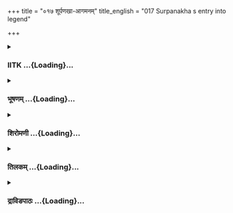 +++
title = "०१७ शूर्पणखा-आगमनम्"
title_english = "017 Surpanakha s entry into legend"

+++
<div caption="श्रीराम-हरिसीताराममूर्ति-घनपाठिभ्यां वचनम्" class="audioEmbed" src="https://archive.org/download/Ramayana-recitation-Sriram-harisItArAmamUrti-Ghanapaati-v2/Kanda_3/Kanda_3_ARK-017-Shoorpanakha_Aagamanam.mp3"></div>

<div class="js_include collapsed" newlevelforh1="3" title="IITK" unfilled url="/purANam/rAmAyaNam/audIchya-pAThaH/iitk/3_araNyakANDam/03-raxo-hatyA/017_shUrpaNakhA-Agamanam.md">
<details><summary><h3>IITK ...{Loading}...</h3></summary>

Surpanakha meets Rama --reveals her identity -- expresses her desire to
be his wife



#### श्लोकः
##### मूलम्
कृताभिषेको रामस्तु सीता सौमित्रिरेव च।  
तस्माद्गोदावरीतीरात्ततो जग्मुस्वमाश्रमम्॥3.17.1॥

##### शब्दार्थः
कृताभिषेकः bath over, रामस्तु Rama too, सीता Sita, सौमित्रिरेव च and also Lakshmana, ततः then, तस्मात् therefrom, गोदावरीतीरात् from the bank of Godavari, स्वम् their, आश्रमम् hermitage, जग्मुः went.

##### आङ्ग्लानुवादः
Ablution over, Rama, accompanied by Sita and Lakshmana, went back from the bank of the river Godabari to their hermitage.



#### श्लोकः
##### मूलम्
आश्रमं तमुपागम्य राघवस्सह लक्ष्मणः।  
कृत्वा पौर्वाह्णिकं कर्म पर्णशालामुपागमत्॥3.17.2॥

##### शब्दार्थः
सहलक्ष्मणः accompanied by Lakshmana, राघवः Rama, तम् that, आश्रमम् hermitage, उपागम्य on reaching, पौर्वाह्णिकम् rituals to be performed in the forenoon, कर्म rituals, कृत्वा after doing, पर्णशालाम् cottage thatched with leaves, उपागमत् went in.

##### आङ्ग्लानुवादः
On reaching the hermitage, Rama and Lakshmana performed the forenoon rituals and entered the leafthatched cottage.



#### श्लोकः
##### मूलम्
उवास सुखितस्तत्र पूज्यमानो महर्षिभिः।  
लक्ष्मणेन सह भ्रात्रा चकार विविधाः कथाः॥3.17.3॥

##### शब्दार्थः
महर्षिभिः by ascetics, पूज्यमानः worshipped by, तत्र there, सुखितः peacefully, उवास stayed, भ्रात्रा brother, लक्ष्मणेन सह with Lakshmana, विविधाः diverse, कथाः talks, चकार making.

##### आङ्ग्लानुवादः
Honoured by the ascetics , Rama  stayed there peacefully with brother Lakshmana,  
discussing diverse matters (from time to time).



#### श्लोकः
##### मूलम्
स रामः पर्णशालायामासीनस्सह सीतया।  
विरराज महाबाहुश्चित्रया चन्द्रमाः इव॥3.17.4॥

##### शब्दार्थः
सीतया सह along with Sita, पर्णशालायाम् in the cottage, आसीनः seated, महाबाहुः longarmed, सः रामः that Rama, चित्रया with the constellation Chitra, चन्द्रमाः इव like the Moon, विरराज appeared.

##### आङ्ग्लानुवादः
Longarmed Rama seated with Sita in the cottage, appeared like the Moon in conjunction with constellation Chitra.



#### श्लोकः
##### मूलम्
तदाऽऽसीनस्य रामस्य कथासंसक्तचेतसः।  
तं देशं राक्षसी काचिदाजगाम यदृच्छया॥3.17.5॥

##### शब्दार्थः
रामस्य Rama's, कथासंसक्तचेतसः  engrossed in conversation, तथा like that, आसीनस्य while he was sitting, काचित् one, राक्षसी demoness, यदृच्छया by chance, तं देशम् to that place, आजगाम came.

##### आङ्ग्लानुवादः
While Rama was thus seated, engrossed in conversation, there incidentally appeared a demoness.



#### श्लोकः
##### मूलम्
सा तु शूर्पणखा नाम दशग्रीवस्य राक्षसः।  
भगिनी राममासाद्य ददर्श त्रिदशोपमम्॥3.17.6॥

##### शब्दार्थः
राक्षसः demon, दशग्रीवस्य of the tenheaded (Ravana), भगिनी sister, शूर्पणखा नाम by name Surpanakha, सा तु she, त्रिदशोपमम्  resembling god, रामम् Rama, आसाद्य near, ददर्श saw.

##### आङ्ग्लानुवादः
Surpanakha, sister of the tenheaded demon (Ravana) approached Rama shining like a god.



#### श्लोकः
##### मूलम्
सिंहोरस्कं महाबाहुं पद्मपत्रनिभेक्षणम्।  
आजानुबाहुं दीप्तास्यमतीव प्रियदर्शनम्॥3.17.7॥  
गजविक्रान्तगमनं जटामण्डलधारिणम्।  
सुकुमारं महासत्त्वं पार्थिवव्यञ्जनान्वितम्॥3.17.8॥  
राममिन्दीवरश्यामं कन्दर्पसदृशप्रभम्।  
बभूवेन्द्रोपमं दृष्ट्वा राक्षसी काममोहिता॥3.17.9॥

##### शब्दार्थः
सिंहोरस्कम् whose chest was like that of a lion, महाबाहुम् longarmed, पद्मपत्रनिभेक्षणम् whose eyes resembled lotus petals, आजानुबाहुम् kneelong arms, दीप्तास्यम् with a glowing face, अतीव vey much, प्रियदर्शनम् pleasing to look at, गजविक्रान्तगमनम्  who walked with the gait of an elephant, जटामण्डलधारिणम् having matted hair, सुकुमारम् delicate,  महासत्वम् very strong , पार्थिवव्यञ्जनान्वितम्  endowed with royal traits, इन्दीवरश्यामम् bluelotuslike complexion, कन्दर्पसदृशप्रभम् glowing like the god of love, इन्द्रोपमम्  as Indra, रामम् Rama, दृष्ट्वा after seeing, राक्षसी demoness, काममोहिता infatuated, बभूव became.

##### आङ्ग्लानुवादः
The demoness was infatuated with Rama,  whose chest was like that of a lion, who was strongarmed, who had a glowing face, pleasing to the eyes, who walked with the gait of an elephant, whose hair was matted,  who was gentle and strong who was, endowed with royal traits, who had a blue lotuslike complexion, who was handsome as the god of love, and who resembled Indra.



#### श्लोकः
##### मूलम्
सुमुखं दुर्मुखी रामं वृत्तमध्यं महोदरी।  
विशालाक्षं विरूपाक्षी सुकेशं ताम्रमूर्धजा॥3.17.10॥  
प्रीतिरूपं विरूपा सा सुस्वरं भैरवस्वरा।  
तरुणं दारुणा वृद्धा दक्षिणं वामभाषिणी॥3.17.11॥  
न्यायवृत्तं सुदुर्वृत्ता प्रियमप्रियदर्शना।  
शरीरजसमाविष्टा राक्षसी वाक्यमब्रवीत्॥3.17.12॥

##### शब्दार्थः
दुर्मुखी looking, महोदरी hugebellied, विरूपाक्षी woman with deformed eyes, ताम्रमूर्धजा copperred hair, विरूपा  ugly, भैरवस्वरा of shrill voice, दारुणा वृद्धा dreadfully old, वामभाषिणी with a perverted tongue, सुदुर्वृता very wicked, अप्रियदर्शना ugly to look at, राक्षसी the demoness, सुमुखम् of beautiful face, वृत्तमध्यम् slender waist, विशालाक्षम् largeeyed, सुकेशम् with beautiful hair, प्रीतिरूपम्  with lovely appearance, सुस्वरम् sweet voice, तरुणम्  young , दक्षिणम् favourable, न्यायवृत्तम् who was just, प्रियम् lovely, रामम् to Rama, शरीरजसमाविष्टा overcome by lust, वाक्यम् these words, अब्रवीत् said.

##### आङ्ग्लानुवादः
Rama's face was lovely, Surpanakha's was hideous. Rama had a slender waist, she had a huge belly. His eyes were large,  hers were deformed. His hair was black and beautiful, hers was coppercoloured. He was lovely in appearance, she was ugly. His voice was sweet, hers was shrill. He was young, she was dreadfully old. He was positive, she was perverted. Rama was wellbehaved, she was wicked. Rama was just and loving while she was overcome by lust.  (This) demoness said to Rama ः



#### श्लोकः
##### मूलम्
जटी तापसरूपेण सभार्यश्शरचापधृत्।  
आगतस्त्वमिमं देशं कथं राक्षससेवितम्॥3.17.13॥  
किमागमनकृत्यं ते तत्त्वमाख्यातुमर्हसि।

##### शब्दार्थः
त्वम् you, जटी  having matted hair, सभार्यः  with your wife, शरचापधृत्  holding bow and arrows, तापसरूपेण in the form of an ascetic, राक्षससेवितम् haunted by demons, इमं this, देशम् place, कथम् how, आगतः have you come, ते your, आगमनकृत्यम् reason for coming, किम् what, तत्वम् truth, अख्यातुम् to tell, अर्हसि  should.

##### आङ्ग्लानुवादः
O Rama you are wearing matted hair like an ascetic, but living with your wife and holding bow and arrows. What brings you to this place haunted by demons ? You should tell me the truth ?



#### श्लोकः
##### मूलम्
एवमुक्तस्तु राक्षस्या शूर्पणख्या परन्तपः॥3.17.14॥  
ऋजुबुद्धितया सर्वमाख्यातुमुपचक्रमे।

##### शब्दार्थः
राक्षस्या by the demoness, शूर्पणख्या by Surpanakha, एवम् in that way, उक्तः  asked, परन्तपः a scorcher of foes, ऋजुबुद्धितया  due to simplemindedness, सर्वम् everything, आख्यातुम् to tell, उपचक्रमे started.

##### आङ्ग्लानुवादः
Thus asked by the demoness Surpanakha,  Rama, scorcher of foes began telling her everything due to his simplemindedness.



#### श्लोकः
##### मूलम्
अनृतं न हि रामस्य कदाचिदपि सम्मतम्॥3.17.15॥  
विशेषेणाऽश्रमस्थस्य समीपे स्त्रीजनस्य च।

##### शब्दार्थः
रामस्य to Rama, अनृतम् untruth, कदाचिदपि ever, न सम्मतं हि not acceptable, आश्रमस्थस्य while at the hermitage, स्त्रीजनस्य of women, समीपे च in the presence of, विशेषेण especially.

##### आङ्ग्लानुवादः
To Rama untruth is never acceptable at the hermitage and especially in the presence of a woman.



#### श्लोकः
##### मूलम्
आसीद्धशरथो नाम राजा त्रिदशविक्रमः॥3.17.16॥  
तस्याहमग्रजः पुत्रो रामो नाम जनैश्श्रुतः।

##### शब्दार्थः
त्रिदशविक्रमः  mighty like the gods, दशरथो नाम Dasaratha by name, राजा king, आसीत् was, अहम् I am, तस्य his, अग्रजः eldest, पुत्रः son, रामो Rama, नाम by name, जनैः by people, श्रुतः heard.

##### आङ्ग्लानुवादः
(Rama replied) There was a king named Dasaratha who was mighty like the gods. I am his eldest son known among the people as Rama.



#### श्लोकः
##### मूलम्
भ्राताऽयं लक्ष्मणो नाम यवीयान्मामनुव्रतः॥3.17.17॥  
इयं भार्या च वैदेही मम सीतेति विश्रुता।

##### शब्दार्थः
अयम् he is, लक्ष्मणो नाम Lakshmana by name, यवीयान् younger one, भ्राता brother, माम् to  
me, अनुव्रतः always following me, वैदेही  daughter of king of Videha, इयम् this, मम my, भार्या wife, सीतेति as Sita, विश्रुता wellknown.

##### आङ्ग्लानुवादः
Here is Lakshmana , my younger brother, who always follows me . And this  is the daughter of the king of Videha and my wife, wellknown as Sita.



#### श्लोकः
##### मूलम्
नियोगात् तु नरेन्द्रस्य पितुर्मातुश्च यन्त्रितः॥3.17.18॥  
धर्मार्थं धर्मकाङ्क्षी च वनं वस्तुमिहागतः।

##### शब्दार्थः
नरेन्द्रस्य king's, पितुः father's, मातुश्च and mother's, नियोगात् by the order, यन्त्रितः impelled, धर्मकाङ्क्षी च one desirous of establishing righteousness, धर्मार्थम् for the sake of duty, इह here, वस्तुम् to reside, वनम् to the forest, आगतः I have come.

##### आङ्ग्लानुवादः
I have come here, commanded by the king, my father and mother.Intending to obey the orders of my father, and impelled by duty to  establish righteousness I have come  to reside here.



#### श्लोकः
##### मूलम्
त्वां तु वेदितुमिच्छामि कस्य त्वं कासि कस्य वा॥3.17.19॥  
त्वं हि तावन्मनोज्ञाङ्गी राक्षसी प्रतिभासि मे।

##### शब्दार्थः
त्वाम् you, वेदितुम् to know, इच्छामि I wish, कथ्यताम् you may speak, क्व who, असि you are, कस्य वा whose, मनोज्ञाङ्गी a woman of beautiful limbs, राक्षसी demoness, मे to me, न प्रतिभासि seem not.

##### आङ्ग्लानुवादः
I wish to know who you are. Tell me who your kins are. With lovely limbs you do not appear to be a demoness.



#### श्लोकः
##### मूलम्
इह वा किंनिमित्तं त्वमागता ब्रूहि तत्त्वतः॥3.17.20॥  
साब्रवीद् वचनं श्रुत्वा राक्षसी मदनार्दिता।

##### शब्दार्थः
इह here, किंनिमित्तम् for what purpose, त्वम् you, आगता वा you have come, तत्त्वतः truly, ब्रूहि  tell, वचनम् these words, श्रुत्वा hearing, मदनार्दिता overtaken by passion, सा राक्षसी that  
demoness, अब्रवीत् said,

##### आङ्ग्लानुवादः
Tell me truly what you have come here for. Having heard the words of Rama and overtaken by passion, the demoness saidः



#### श्लोकः
##### मूलम्
श्रूयतां राम वक्ष्यामि तत्त्वार्थं वचनं मम। 3.17.21॥  
अहं शूर्पणखा नाम राक्षसी कामरूपिणी।  
अरण्यं विचरामीदमेका सर्वभयङ्करा॥3.17.22॥

##### शब्दार्थः
अहम् myself, शूर्पणखा नाम is Surpanakha by name, कामरूपिणी assume the form I desire, राक्षसी a demoness, एका alone, सर्वभयङ्करा can terrorise all creatures, इदम् this, अरण्यम् forest, विचरामि I move about.

##### आङ्ग्लानुवादः
My name is Surpanakha. I am a demoness who can assume any form at will, I move in this forest alone, unleashing a reign of terror.



#### श्लोकः
##### मूलम्
रावणो नाम मे भ्राता बलीयान्राक्षसेश्वरः।  
वीरो विश्रवसः पुत्रो यदि ते श्रोत्रमागतः॥3.17.23॥

##### शब्दार्थः
बलीयान् strongman, वीरः a hero, विश्रवसः Visrava's, पुत्रः son, रावणो नाम by name Ravana, राक्षसेश्वरः lord for all demons, मे my, भ्राता brother, ते to you, श्रोत्रम् is heard,यदि I suppose.

##### आङ्ग्लानुवादः
My brother is Ravana, son of Visrava, and lord of all demons. You have heard his name I suppose.



#### श्लोकः
##### मूलम्
प्रवृद्धनिद्रश्च सदा कुम्भकर्णो महाबलः।  
विभीषणस्तु धर्मात्मा न तु राक्षसचेष्टितः॥3.17.24॥  
प्रख्यातवीर्यौ च रणे भ्रातरौ खरदूषणौ।

##### शब्दार्थः
सदा always, प्रवृद्धनिद्रः in deep sleep, महाबलः very strong, कुम्भकर्णः च Kumbhakarna, धर्मात्मा  
a righteous one, विभीषणस्तु Vibhisana also, तु but, राक्षसचेष्टितः nature of the demon, न not, रणे in war, प्रख्यातवीर्यौ both very wellknown heroes, खरदूषणौ च Khara and Dusana, भ्रातरौ two  brothers.

##### आङ्ग्लानुवादः
Kumbhakarna is another brother of mine. He is very strong. He is always in deep sleep. Vibhisna another brother. He is righteous free from  any demoniac trait. My other two brothers are Khara and Dusana who are wellknown heroes of war.



#### श्लोकः
##### मूलम्
तानहं समतिक्रान्ता राम त्वा पूर्वदर्शनात्॥3.17.25॥  
समुपेतास्मि भावेन भर्तारं पुरुषोत्तमम्।

##### शब्दार्थः
राम O Rama, अहम् I, तान् them, समतिक्रान्ता transgressing all of them, पूर्वदर्शनात् as soon as I saw, पुरुषोत्तमम् finest of men, त्वा you, भर्तारम् as husband, भावेन with that feeling, समुपेता  approached, अस्मि I am.

##### आङ्ग्लानुवादः
Setting them aside, I came here, as soon as I saw you. You are the finest among men and I am here wishing you to be my husband.



#### श्लोकः
##### मूलम्
अहं प्रभावसम्पन्ना स्वच्छन्दबलगामिनी॥3.17.26॥  
चिराय भव मे भर्ता सीतया किं करिष्यसि।

##### शब्दार्थः
अहम् I, प्रभावसम्पन्ना influential, स्वच्छन्दबलगामिनी I have the capacity for moving wherever I want चिराय for long, मे my, भर्ता husband, भव you, सीतया with Sita, किंन्करिष्यसि what will you do?

##### आङ्ग्लानुवादः
I have influence over others, I have capacity to move wherever I want. Be my husband forever. What will you do with Sita?



#### श्लोकः
##### मूलम्
विकृता च विरूपा च न चेयं सदृशी तव॥3.17.27॥  
अहमेवानुरूपा ते भार्या रूपेण पश्य माम्।

##### शब्दार्थः
विकृता च an ugly form, विरूपा च deformed too, इयम् this woman, तव your, न सदृशी is not  
suitable to you, ते you, अहमेव I alone, अनुरूपा suitable, माम् me, भार्यारूपेण as wife, पश्य look upon.

##### आङ्ग्लानुवादः
She is ugly, deformed, unsuitable for you. I  am alone  fit for you. Look upon me as your wife.



#### श्लोकः
##### मूलम्
इमां विरूपामसतीं करालां निर्णतोदरीम्॥3.17.28॥  
अनेन ते सह भ्रात्रा भक्षयिष्यामि मानुषीम्।

##### शब्दार्थः
विरूपाम् deformed, असतीम् unchaste, करालाम् frightful, निर्णतोदरीम् flat bellied woman, इमां मानुषीम् to this lady, ते भ्रात्रासह along with your brother, भक्षयिष्यामि I will eat up.

##### आङ्ग्लानुवादः
I will devour your brother along with this disfigured, unchaste and fearful lady with a flat belly.



#### श्लोकः
##### मूलम्
ततः पर्वतशृङ्गाणि वनानि विविधानि च॥3.17.29॥  
पश्यन्सह मया कान्त दण्डकान्विचरिष्यसि।

##### शब्दार्थः
कान्त O darling, ततः thereafter, पर्वतशृङ्गाणि tops of mountains, विविधानि many kinds, वनानि च forests also, पश्यन् while seeing, मया सह with me, दण्डकान् Dandaka forest, विचरिष्यसि will wander.

##### आङ्ग्लानुवादः
O darling, thereafter you can keep wandering with me in this Dandaka forest, enjoying the beauty of the mountain tops and forests.



#### श्लोकः
##### मूलम्
इत्येवमुक्तः काकुत्स्थः प्रहस्य मदिरेक्षणाम्॥3.17.30॥  
इदं वचनमारेभे वक्तुं वाक्यविशारदः।

##### शब्दार्थः
इत्येवम् in this way, उक्तः said, वाक्यविशारदः expert in speech, काकुत्स्थः Rama, प्रहस्य laughing, मदिरेक्षणाम् to her with bewitching eyes, इदं वचनम् these words, वक्तुम् to speak, आरेभे started.

##### आङ्ग्लानुवादः
Thus addressed, Rama, skilled in speech, laughed and started speaking to that woman of bewitching eyes.  

#### समाप्तिः
 श्रीमद्रामायणे वाल्मीकीय आदिकाव्ये अरण्यकाण्डे सप्तदशस्सर्गः॥  
Thus ends the seventeenth sarga of Aranyakanda of the holy Ramayana the first epic composed by sage Valmiki.

</details>
</div>
<div class="js_include collapsed" newlevelforh1="3" title="भूषणम्" unfilled url="/purANam/rAmAyaNam/audIchya-pAThaH/TIkA/bhUShaNa_iitk/3_araNyakANDam/03-raxo-hatyA/017_shUrpaNakhA-Agamanam.md">
<details><summary><h3>भूषणम् ...{Loading}...</h3></summary>



 ॥  अरण्यकाण्डः  ॥  ॥  श्लोकसहितव्याख्यानम्  ॥   

(१७सर्गतः ४८सर्गपर्यन्तम्)  

कृताभिषेको रामस्तु सीता सौमित्रिरेव च । त्ित्र त्त्र त्र  

तस्माद्गोदावरीतीरात्ततो जग्मुः स्वमाश्रमम्  ॥  ३।१७।१  ॥   

एवं रामतपोविशेषद्योतनाय हेमन्तं प्रथमप्रवृत्तमुपवर्ण्य ततस्त्रिषु
संवत्सरेष्वतीतेषु कदाचिच्चैत्रमासे प्रसक्तं भाविसकलराक्षसवधनिदानत्वेन
शूर्पणखावृत्तान्तमुक्षिपति सप्तदशे कृताभिषेक इत्यादि । ततः
अभिषेकानन्तरभाविकृत्यानन्तरम् । आश्रमं तपोवनम् । "तपोवने मठे
ब्रह्मचर्यादावाश्रमो ऽस्त्रियाम्" इति बाणः  ॥  ३।१७।१  ॥   

  

आश्रमं तमुपागम्य राघवः सह लक्ष्मणः ।  

कृत्वा पौर्वह्णिकं कर्म पर्णशालामुपागमत्  ॥  ३।१७।२  ॥   

पूर्वाह्णे भवं पौर्वाह्णिकं ब्रह्मयज्ञादि न त्वग्निकृत्यम्
अनुदितहोमत्वेन तस्य सूर्योपस्थानानन्तरभावित्वाभावात् । पर्णशालामुपागमत्
आश्रमे पर्णशालातो बहिरेव कर्तव्यमनुष्ठाय वासस्थानमगमदित्यर्थः  ॥  ३।१७।२
 ॥   

  

उवास सुखितस्तत्र पूज्यमानो महर्षिभिः ।  

लक्ष्मणेन सह भ्रात्रा चकार विविधाः कथाः  ॥  ३।१७।३  ॥   

कथाः पुराणेतिहासकथाः । चकार उवाचेत्यर्थः । तथा चोक्तं धातुवृत्तौ
"करोतिरभूतप्रादुर्भावे वर्तते अश्मानमितः कुरु पादं जले कुरु यः प्रथमः
शकलः परापतेत् सस्मरुः कार्यः चोरङ्कारमाक्रोशतीत्यादौ
अवस्थापननिर्मलीकरणोपादानोच्चारणादौ प्रयोगात् । चोरङ्कारमित्यत्र
चोरशब्दमुच्चार्येत्यर्थः । नह्यत्र चोरः क्रियते अर्थनिर्देशस्तूपलक्षणम्"
इति  ॥  ३।१७।३  ॥   

  

स रामः पर्णशालायामासीनः सह सीतया ।  

विरराज महाबाहुश्चित्रया चन्द्रमा इव  ॥  ३।१७।४  ॥   

चित्रया चित्रानक्षत्रेण । चित्रापौर्णमास्यामिति भावः  ॥  ३।१७।४  ॥   

  

तथासीनस्य रामस्य कथासंसक्तचेतसः ।  

तं देशं राक्षसी काचिदाजगाम यदृच्छाया  ॥  ३।१७।५  ॥   

रामस्यासीनस्य रामे आसीने  ॥  ३।१७।५  ॥   

  

सा तु शूर्मणखा नाम दशग्रीवस्य रक्षसः ।  

भगिनी राममासाद्य ददर्श त्रिदशोपमम्  ॥  ३।१७।६  ॥   

राक्षसीमृषिर्विशेषयति सेति । राममासाद्य ददर्श रामं दृष्ट्वा
आससादेत्यर्थः । समानकर्तृकत्वमात्रे ल्यप्  ॥  ३।१७।६  ॥   

  

सिंहोरस्कं महाबाहुं पद्मपत्त्रनिभेक्षणम् ।  

आजानुबाहुं दीप्तास्यमतीव प्रियदर्शनम्  ॥  ३।१७।७  ॥   

गजविक्रान्तगमनं जटामण्डलधारिणम् ।  

सुकुमारं महासत्त्वं पार्थिवव्यञ्जनान्वितम्  ॥  ३।१७।८  ॥   

राममिन्दीवरश्यामं कन्दर्पसदृशप्रभम् ।  

बभूवेन्द्रोपमं दृष्टवा राक्षसी काममोहिता  ॥  ३।१७।९  ॥   

सिंहोरस्कं सिंहशब्दः श्रेष्ठवाची, विशालोरस्कमित्यर्थः । महासत्त्वं
महाबलम् । पार्थिवव्यञ्जनानि राजलक्षणानि । कामकृतमोहहेतवो विशेषणानि  ॥ 
३।१७।७९  ॥   

  

सुमुखं दुर्मुखी रामं वृत्तमध्यं महोदरी ।  

विशालाक्षं विरूपाक्षी सुकेशं ताम्रमूर्धजा  ॥  ३।१७।१०  ॥   

तस्यास्तस्मिन् मनःप्रवृत्तिं मुनिः परिहसति सुमुखमित्यादिना । वृत्तमध्यं
तनुमध्यम् । विरूपाक्षी विकटनेत्री । सुकेशं नीलकेशम्  ॥  ३।१७।१०  ॥   

  

प्रीतिरूपं विरूपा सा सुस्वरं भैरवस्वरा ।  

तरुणं दारुणा वृद्धा दक्षिणं वामभाषिणी  ॥  ३।१७।११  ॥   

प्रीतिरूपम् प्रियरूपम् । प्रीयत इति प्रीतिः । विरूपा विकटरूपा । सुस्वरं
स्निग्धगम्भीरस्वरम् । तरुणं युवानं सौम्यं चेत्यर्थः । दारुणोति
प्रतियोगिनिर्देशात् । दक्षिणम् ऋजुभाषिणम् । वामभाषिणी वक्रभाषिणी  ॥ 
३।१७।११  ॥   

  

न्यायवृत्तं सुदुर्वृत्ता प्रियमप्रियदर्शना ।  

शरीरजसमाविष्टा राक्षसी वाक्यमब्रवीत्  ॥  ३।१७।१२  ॥   

न्यायवृत्तम् उचिताचारम् । शरीरजो मन्मथः  ॥  ३।१७।१२  ॥   

  

जटी तापसरूपेण सभार्यः शरचापधृत् ।  

आगतस्त्वमिमं देशं कथं राक्षससेवितम् ।  

किमागमनकृत्यं ते तत्त्वमाख्यातुमर्हसि  ॥  ३।१७।१३  ॥   

जटीति तापसरूपेण जटी । कामुकरूपेण सभार्यः । क्षत्ित्रयरूपेण शरचापधृत् ।
राक्षससेवितम् एतद्रूपासहैः सेवितमित्यर्थः  ॥  ३।१७।१३  ॥   

  

एवमुक्तस्तु राक्षस्या शूर्पनख्या परन्तपः ।  

ऋजुबुद्धितया सर्वमाख्यातुमुपचक्रमे  ॥  ३।१७।१४  ॥   

अनृतं नहि रामस्य कदाचिदपि सम्मतम् ।  

विशेषेणाश्रमस्थस्य समीपे स्त्रीजनस्य च  ॥  ३।१७।१५  ॥   

शूर्पनख्येति छान्दसौ ङीष्णत्वाभावनौ । ऋजुबुद्धितया
कुटिलेष्वप्यकुटिलबुद्धितया । आश्रमस्थस्य तपोवनस्थस्य  ॥  ३।१७।१४,१५  ॥   

  

आसीद्दशरथो नाम राजा त्रिदशविक्रमः ।  

तस्याहमग्रजः पुत्रो रामो नाम जनैःश्रुतः  ॥  ३।१७।१६  ॥   

भ्राता ऽयं लक्ष्मणो नाम यमीयान् मामनुव्रतः  ॥  ३।१७।१७  ॥   

यवीयान् कनिष्ठः । अनुव्रतः अनुसरणं व्रतं यस्य सः  ॥  ३।१७।१६,१७  ॥   

  

इयं भार्या च वैदेही मम सीतेति विश्रुता ।  

नियोगात्तु नरेन्द्रस्य पितुर्मातुश्च यन्त्रितः  ॥  ३।१७।१८  ॥   

वैदिही विदेहराजपुत्री । मातुः कैकेय्याः । यन्त्रितः नियतः चोदित इति
यावत्  ॥  ३।१७।१८  ॥   

  

घर्मार्थं धर्मकाङ्क्षी च वनं वस्तुमिहागतः ।  

त्वां तु वेदितुमिच्छामि कथ्यतां का ऽसि कस्य वा  ॥  ३।१७।१९  ॥   

धर्मकाङ्क्षी पितृवाक्यपालनरूपधर्मकाङ्क्षी । धर्मार्थं
तपोरूपधर्मसिद्ध्यर्थम् । वनं वस्तुं यन्त्रितः सन्निहागत इत्यन्वयः । का
ऽसीति नामजातिप्रश्नः । कस्येति पित्रादिविषयः प्रश्नः  ॥  ३।१७।१९  ॥   

  

नहि तावन्मनोज्ञाङ्गी राक्षसी प्रतिभासि मे ।  

इह वा किन्निमित्तं त्वमागता ब्रूहि तत्त्वतः  ॥  ३।१७।२०  ॥   

नहीति । तावत्कार्त्स्न्येन । मनोज्ञाङ्गी न भवति, मां प्रति राक्षसीति
प्रतिभासि । यद्वा राक्षससेवित इति तद्वचनात् राक्षसीत्वमित्याशङ्य परिहरति
। मनोज्ञाङ्गी त्वं राक्षसीति न प्रतिभासीति रामदर्शनकाले तथारूपं कृतवती
कामरूपत्वात् । दुर्मुखीत्यादिकं वास्तवाभिप्रायेण मुनिनोक्तमिति ज्ञेयम्
 ॥  ३।१७।२०  ॥   

  

सा ऽब्रवीद्वचनं श्रुत्वा राक्षसी मदनार्दिता ।  

श्रूयतां राम वक्ष्यामि तत्त्वार्थं वचनं मम  ॥  ३।१७।२१  ॥   

तत्त्वार्थं परमार्थम्  ॥  ३।१७।२१  ॥   

  

अहं शूर्पणखा नाम राक्षसी कामरूपिणी ।  

अरण्यं विचरामीदमेका सर्वभयङ्करा  ॥  ३।१७।२२  ॥   

कामरूपिणी इतोप्यधिकरूपधारणे समर्था । सर्वभयङ्करेति
वक्ष्यमाणरतिप्रतिबन्धकनिवारणक्षमतोक्ता  ॥  ३।१७।२२  ॥   

  

रावणो नाम मे भ्राता बलीयान् राक्षसेश्वरः ।  

वीरो विश्रवसः पुत्रो यदि ते श्रोत्रमागतः  ॥  ३।१७।२३  ॥   

का ऽसिति प्रश्नस्योत्तरमुक्त्वा कस्येत्यस्य प्रश्नस्योत्तरमाह रावण
इत्यादिना  ॥  ३।१७।२३  ॥   

  

प्रवृद्धनिद्रश्च सदा कुम्भकर्णो महाबलः ।  

विभीषणस्तु धर्मात्मा न तु राक्षसचेष्टितः  ॥  ३।१७।२४  ॥   

कुम्भकर्णश्च मे भ्रातेत्यन्वयः । विभीषणस्तु तस्य विशेषो ऽस्ति सो ऽपि
मे  

भ्रातेत्यर्थः । तं विशेषमाह धर्मात्मेति । धर्मात्मा धर्मस्वभावः
राक्षसचेष्टितो न, जन्मना राक्षसो ऽपि न राक्षसव्यापार इत्यर्थः  ॥  ३।१७।२४
 ॥   

  

प्रख्यातवीर्यौ च रणे भ्रातरौ खरदूषणौ ।  

तानहं समतिक्रान्ता राम त्वापूर्वदर्शनात् ।  

समुपेतास्मि भावेन भर्तारं पुरुषोत्तमम्  ॥  ३।१७।२५  ॥   

एतद्देशागमने निमित्तमाह प्रख्यातेति । खरदूशणौ जनस्थानस्थाविति शेषः । एवं
भ्रातृकथनेन रामस्य स्वपरिग्रहे भीतिर्मा भूदित्यताह तानहमिति ।
अतिक्रान्ता अतिक्रम्य वर्तमाना, स्वच्छन्दचारिणीत्यर्थः । त्वा त्वाम् ।
पूर्वदर्शनात् प्रथमदर्शनमारभ्य । अपूर्वदर्शनादिति वा छेदः ।
देवदानवमर्त्येष्वितः पूर्वमदृष्टत्वद्रूपदर्शनाद्धेतोः । भावेन हृदयेन
रत्याख्यभावेन वा भर्तारं समुपेतास्मि । तत्र हेतुः पुरुषोत्तममिति  ॥ 
३।१७।२५  ॥   

  

अहं प्रभावमम्पन्ना स्वच्छन्दबलगामिनी ।  

चिराय भव मे भर्ता सीतया किं करिष्यसि  ॥  ३।१७।२६  ॥   

सीतायां विद्यमानायां किं त्वयेत्यत्राह अहमिति । स्वच्छन्दबलगामिनी
स्वेच्छानुगुणबलगमना च  ॥  ३।१७।२६  ॥   

  

विकृता च विरूपा च न चेयं सदृशी तव ।  

अहमेवानुरूपा ते भार्यारूपेण पश्य माम्  ॥  ३।१७।२७  ॥   

सीतां निन्दति विकृता चेति । विकृतेति विषमशरीरत्वमुच्यते । करालां
विकृताम् "करालो दन्तुरे तुङ्गे विशाले विकृते ऽपि च" इति वैजयन्ती  ॥ 
३।१७।२७  ॥   

  

इमां विरूपामसतीं करालां निर्णतोदरीम् ।  

अनेन ते सह भ्रात्रा भक्षयिष्यामि मानुषीम्  ॥  ३।१७।२८  ॥   

ततः पर्वतशृङ्गाणि वनानि विविधानि च ।  

पश्यन् सह मया कान्त दण्डकान् विचरिष्यसि  ॥  ३।१७।२९  ॥   

निर्णतं निरतिशयेन नतं निम्नमुदरं यस्याः सा निर्णतोदरी  ॥  ३।१७।२८,२९  ॥   

  

इत्येवमुक्तः काकुत्स्थः प्रहस्य मदिरेक्षणाम् ।  

इदं वचनमारेभे वक्तुं वाक्यविशारदः  ॥  ३।१७।३०  ॥   

  

इत्यार्षे श्रीरामायणे वाल्मीकीये आदिकाव्ये श्रीमदारण्यकाण्डे सप्तदशः
सर्गः  ॥  १७  ॥   

तां मदिरेक्षणां मदयति दर्पयतीति मदिरम् तादृशमीक्षणं यस्यास्ताम् । "मद
दर्पशोभनयोः" इत्यस्माद्धातोः "इषिमदि--" इत्यादिना किरच् प्रत्ययः । अत्र
सार्धत्रिंशच्छ्लोकाः  ॥  ३।१७।३०  ॥   

इति श्रीगोविन्दराजविरचिते श्रीरामायणभूषणे रत्नमेखलाख्याने
आरण्यकाण्डव्याख्याने सप्तदशः सर्गः  ॥  १७  ॥   



</details>
</div>
<div class="js_include collapsed" newlevelforh1="3" title="शिरोमणी" unfilled url="/purANam/rAmAyaNam/audIchya-pAThaH/TIkA/shiromaNI_iitk/3_araNyakANDam/03-raxo-hatyA/017_shUrpaNakhA-Agamanam.md">
<details><summary><h3>शिरोमणी ...{Loading}...</h3></summary>



अभिषेकानन्तरकालिकं रामादिवृत्तान्तमाह-- कृताभिषेक इत्यादिभिः । ततः
स्नानोत्तरकाले गोदावरीतीरात् स्वमाश्रमं रामादयो जग्मुः  ॥  ३।१७।१  ॥   

  

आश्रममिति । राघवः पौर्वाह्णिकं कर्म कृत्वा आश्रमं तमुपागम्य
पर्णशालामुपागमत् प्राविशत्  ॥  ३।१७।२  ॥   

  

उवासेति । लक्ष्मणेन सह सीतया च सह आसीनः महर्षिभिः पूज्यमानः महाबाहुः
सुखितः स रामः तत्र पर्णशालायामुवास चित्रया तदभिधतारया चन्द्रमा इव विरराज
च कथाश्चकार च । श्लोकद्वयं संमिलितान्वयि  ॥  ३।१७।३४  ॥   

  

तदेति । तदा तस्मिन् काले कथासंसक्तचेतसः आसीनस्य रामस्य तं देशं पर्णशालां
काचित् राक्षसी यदृच्छया जगाम  ॥  ३।१७।५  ॥   

  

सेति । शूर्पणखा नाम दशग्रीवस्य रक्षसः सा प्रसिद्धा भगिनी राममासाद्य
ददर्श  ॥  ३।१७।६  ॥   

  

दीप्तास्यमिति । दीप्तं प्रकाशितमास्यं मुखं यस्य गजस्य विक्रान्तं गमनमिव
गमनं यस्य तम्  ॥  ३।१७।७  ॥   

  

महासत्त्वं समातिशयरहितबलविशिष्ठं पार्थिवव्यञ्जनानि महाराजलक्षणानि
तैरन्वितं युक्तमिन्द्र उपमा उपमेयं यस्य तं रामं दृष्ट्वा राक्षसी
शूर्पणखा काममोहिता बभूव । सार्धश्लोकद्वयमेकान्वयि  ॥  ३।१७।८  ॥   

  

सुमुखमिति । सुमुखं शोभनवदनवन्तं वृत्तं सूक्ष्मं मध्यं यस्य तम्  ॥  ३।१७।९
 ॥   

  

प्रियरूपं सर्वप्रीतिविषयीभूतरूपविशिष्टम्  ॥  ३।१७।१०  ॥   

  

दक्षिणं शोभनभाषणकुशलं न्यायं न्याय्यविशिष्टं वृत्तं वर्तनं यस्य तं
प्रियं सर्वप्रीतिविषयीभूतदर्शनवन्तं राममभिरामदातारं रामं दुर्मुखा
दुष्टमुखादिविशिष्टा राक्षसी शूर्पणखा शरीरजसमाविष्टा कामप्रविष्टा सती
अब्रवीत्  ॥  ३।१७।११  ॥   

  

तदाकारमाहजटीत्यादिभिः । तापसवेषेणोपलक्षितः अत एव जटी त्वं
राक्षससेवितमिमं देशं कथं केन हेतुना आगतो ऽसि ते आगमनकृत्यमागमनेन साध्यं
च किमस्ति तत् त्वमाख्यातुमर्हसि । सार्धश्लोक एकान्वयी  ॥  ३।१७।१२१३  ॥   

  

एवमिति । शूर्पणख्या एवमुक्तः परन्तपो रामः ऋजुबुद्धितया
सरलस्वभावेनेत्यर्थः, आख्यातुमुपचक्रमे  ॥  ३।१७।१४  ॥   

  

तदाख्यानमेवाहआसीदित्यादिभिः । त्रिदशेषु देवेषु विक्रमः प्रसिद्धः
पराक्रमो यस्य स दशरथो नाम आसीत् । अग्रजो ज्येष्ठः जनैः श्रुतः प्रख्यातः
रामो नाम तस्य दशरथस्य पुत्रो ऽहमस्मि  ॥  ३।१७।१५  ॥   

  

भ्रातेति । यवीयान् कनिष्ठः लक्ष्मणो नामायं भ्राता मामनुव्रतः मदनुचरणशील
इत्यर्थः । सीतेति नाम्ना विश्रुता ख्याता इयं वैदेही मम भार्या  ॥  ३।१७।१६
 ॥   

  

नियोगादिति । नरेन्द्रस्य पितुर्मातुश्च धर्मार्थं नियोगात् आज्ञातः अत एव
यन्त्रितः एकाग्रचित्तो धर्मकाङ्क्षी अहं वनं वस्तुमिहागतः  ॥  ३।१७।१७  ॥   

  

त्वामिति । त्वं कस्य कन्यासि कासि किंनामासि कस्य भार्यासीति त्वां
वेदितुं ज्ञातुमिच्छामि । ननु त्वमेव स्वबुद्ध्या मां जानीहीत्यत
आह--मनोज्ञाङ्गी राक्षसानां मनोहारिणी राक्षसी त्वं मे प्रतिभासि सामान्यतो
मया ज्ञातमिति सूचितं तेन विशेषं ब्रूहीति ध्वनितम्  ॥  ३।१७।१८  ॥   

  

इहेति । इह मत्समीपे किंनिमित्तं त्वमागता इति तत्त्वतो ब्रूहि वचनमिति
रामवाक्यं श्रुत्वा मदनार्दिता सा राक्षसी अब्रवीत्  ॥  ३।१७।१९  ॥   

  

तद्वचनाकारमाह--श्रूयतामिति । हे राम तत्त्वार्थमहं वक्ष्यामि अतो मम वचनं
श्रूयताम् । तद्वचनाकारमाह--कामरूपिणी ईप्सितरूपधारणसमर्था शूर्पणखा नाम
राक्षसी अहमस्िम  ॥  ३।१७।२०  ॥   

  

अरण्यमिति । एका सहायान्तररहिता सर्वभयङ्करा अहं इदमरण्यं विचरामि यदि
कदाचित् राक्षसकथाप्रसङ्गे ते श्रोत्रं श्रवणपथमागतः रावणो नाम मे भ्राता
 ॥  ३।१७।२१  ॥   

  

धर्मात्मा नित्यं धर्मबुद्धिः अत एव राक्षसचेष्टितः राक्षसाचरणो न विभीषणो
ऽपि मे भ्राता, महाबलः प्रवृद्धनिद्रः नित्यं शयनशीलः कुम्भकर्णो ऽपि मे
भ्राता । श्लोकद्वयमेकान्वयि  ॥  ३।१७।२२  ॥   

  

प्रख्यातेति । रणे प्रख्यातवीर्यो खरदूषणौ च मम भ्रातरौ । अर्धं
पृथक्--तानिति । तान् रावणादीन् समतिक्रान्ता तेभ्यो ऽपि बलवतीत्यर्थः, अहं
अपूर्वदर्शनाद्धेतोः भावेनातिप्रेम्णा पुरुषोत्तमं त्वां त्वां भर्तारं
कर्तुं समुपेतास्मि  ॥  ३।१७।२३  ॥   

  

अहमिति । प्रभावेण अतितेजसा संपन्ना अत एव स्वच्छन्दबलगामिनी स्वच्छन्दं
स्वाधीनं यद्बलं तेन गन्तुं शीला यतो ऽहमस्मि अतः चिराय बहुकालपर्यन्तं मे
भर्ता भव सीतया किं सुखं करिष्यसि  ॥  ३।१७।२४  ॥   

  

ननु सीतया कथं न सुखमित्यत आह--विकृतेति । यत इयं सीता विकृता
अनेकविकारविशिष्टा विरूपा सुन्दररूपाभाववती अतः तव सदृशी योग्या न, अहं तु
ते अनुरूपा योग्या अतः मां भार्यारूपेण स्वभार्यात्वेन पश्य जानीहि  ॥ 
३।१७।२५  ॥   

  

ननु सीतायाः का गतिरित्यत आह--इमामिति । विरूपां मदीप्सितरूपविहीनामसतीं
सूक्ष्माङ्गीत्वेन अविद्यमानामिव अत एव करालां पतनभीत्युत्पादिकां
निर्णतोदरीमतुन्दिलीं मानुषीमिमामनेन ते भ्रात्रा सह भक्षयिष्यामि  ॥ 
३।१७।२६  ॥   

  

तत इति । ततः मत्स्वीकारानन्तरं विविधानि पर्वतश्रृङ्गाणि वनानि च पश्यन्
सन् मया सह कामी त्वं दण्डकान् विचरिष्यसि  ॥  ३।१७।२७  ॥   

  

इतीति । इति एवंप्रकारेण उक्तः काकुत्स्थो रामः प्रहस्य
मदिरेक्षणामाधूर्णितनयनां शूर्पणखामिदं वक्तुमारेभे  ॥  ३।१७।२८  ॥   

  

इति श्रीमद्वाल्मीकीयरामायणव्याख्याने रामायणशिरोमणावारण्यकाण्डे सप्तदशः
सर्गः  ॥  ३।१७  ॥   

  



</details>
</div>
<div class="js_include collapsed" newlevelforh1="3" title="तिलकम्" unfilled url="/purANam/rAmAyaNam/audIchya-pAThaH/TIkA/tilaka_iitk/3_araNyakANDam/03-raxo-hatyA/017_shUrpaNakhA-Agamanam.md">
<details><summary><h3>तिलकम् ...{Loading}...</h3></summary>



ततो ऽवगाहनोत्तरम्  ॥  ३।१७।१  ॥   

  

पौर्वाह्णिक प्रातःकालिकं, पर्णशालां बाह्याम्  ॥  ३।१७।२,३  ॥   

  

चित्रया चित्रानक्षत्रेण  ॥  ३।१७।४,५  ॥   

  

शूर्पणखा "नखमुखात्संशायाम्" इति ङीषो ऽभावः  ॥  ३।१७।६  ॥   

  

दीप्तास्यं कान्तिमन्मुखं गजस्येव मन्दतया विक्रान्तं गमनं यस्य  ॥  ३।१७।७
 ॥   

  

व्यञ्जनं लक्षणम्  ॥  ३।१७।८  ॥   

  

सुमुखमित्यादि । विषमालङ्कारो ऽत्र  ॥  ३।१७।९,१०  ॥   

  

दारुणा अदारुणमिति शेषः । दक्षिणं सुभाषिणं वामभाषिणी दुष्टभाषिणी  ॥ 
३।१७।११  ॥   

  

शरीरजः कामः  ॥  ३।१७।१२  ॥   

  

तत्त्वं यथा तथा ऽ ऽख्यातुमर्हसि  ॥  ३।१७।१३  ॥   

  

शूर्पनख्येति यौगिकम् । ऋजुबुद्धितया तयेव  ॥  ३।१७।१४१६  ॥   

  

नियोगादाज्ञाबलाद्यन्त्रितो नियतः । धर्मकाङ्क्षी
पितृवाक्यनिर्वहणरूपधर्माभिलाषी धर्मार्थं तस्यैव धर्मस्य परिपालनाय  ॥ 
३।१७।१७  ॥   

  

कस्य त्वं कन्येति शेषः । कासि किंनामासि कस्य वंशजेति शेषः । राक्षसी एवं
मनोज्ञाङ्गत्वस्य कामरूपत्वं विना ऽसंभवात् कामरूपत्वं च राक्षसीत्वं विना
नेति भावः  ॥  ३।१७।१८  ॥   

  

मदनार्दिता रामदर्शनादिति शेषः  ॥  ३।१७।१९,२०  ॥   

  

यदि ते श्रोत्रमागतः प्रायः श्रुत एव भविष्यतीति भावः  ॥  ३।१७।२१  ॥   

  

सदा प्रवृद्धनिद्र इत्यन्वयः । भ्रातरौ खरदूषणौ विभीषणवत्त्रिशिरा
अराक्षसस्वभावत्वान्नोक्तः  ॥  ३।१७।२२,२३  ॥   

  

तान्रावणादीन्वीर्येण समतिक्रान्ता ततो ऽधिका, अतस्तान्समतिक्रान्ता
त्वदभिसरणे तन्निमित्तभयरहितेत्यावृत्त्या योज्यम् । हे राम त्वा त्वां
पूर्वदर्शनात्प्रथमदर्शनक्षणमारभ्य यद्वा पूर्वदर्शनाद्देवादिष्वितः
प्रागदृष्टदिव्यत्वद्रूपदर्शनाद्धेतोर्भावेन त्वां पुरुषोत्तमं भर्तारं
सर्वजगतां भर्तारं समुपेता ऽस्मि  ॥  ३।१७।२४  ॥   

  

प्रभावसंपन्ना प्रकृष्टेन भावेन शृङ्गारेण संपन्ना, यद्वा प्रभावेण
शक्त्यतिशयेन संपन्ना अत एव स्वच्छन्देन स्वेच्छया बलेन च सर्वलोकगमनशीला ।
यदेवमतः-- चिरायेति  ॥  ३।१७।२५  ॥   

  

आत्मनो देवयोनिभेदत्वेनाभिमतग्रहणसामर्थ्याभिमानेन स्वस्मिन्रामप्रवृत्तये
सीतादूषणमाह विकृता चेति । विकृता मायास्वरूपतया परिणामाख्यविकारवती विरूपा
नानारूपोच्चावचकार्यकारिणी अत एव शुद्धमुक्तस्वभावस्य तव न सदृशीति
परमार्थः यथाश्रुतार्थस्तु स्पष्ट एव । अहमेवानुरूपा उभयोरपि
मायाधिष्ठातृत्वादित्यर्थः  ॥  ३।१७।२६  ॥   

  

वैरूप्यमेवाह निर्णतोदरीमत्यन्तनिम्नोदरीम् । असतीं स्वपुरुषस्य
दुस्तरानेकसंसारदुःखदत्वात् । कार्यरूपेण सतीं च त्वया सह प्रौढ्या
निर्मनुष्ये वन आगमनाच्चासतीं सती हि वृद्धानां श्वश्र्वादीनां सविध एव
पातिव्रत्यरक्षणाय तिष्ठेदित्याशयः  ॥  ३।१७।२७२९  ॥   

  

इति श्रीरामाभिरामे श्रीरामीये रामायणतिलके वाल्मीकीय आदिकाव्ये
ऽरण्यकाण्डे सप्तदशः सर्गः  ॥  ३।१७  ॥   

  



</details>
</div>
<div class="js_include collapsed" newlevelforh1="3" title="द्राविडपाठः" unfilled url="/purANam/rAmAyaNam/drAviDapAThaH/3_araNyakANDam/03-raxo-hatyA/017_shUrpaNakhA-Agamanam.md">
<details><summary><h3>द्राविडपाठः ...{Loading}...</h3></summary>


कृताभिषेको रामस्तु सीता सौमित्रिरेव च।  
तस्माद्गोदावरीतीरात्ततो जग्मुः स्वामाश्रमम् ॥ 3.17.1 ॥   
आश्रमं तमुपागम्य राघवः सह लक्ष्मणः।  
कृत्वा पौर्वह्णिकं कर्म पर्णशालामुपागमत् ॥ 3.17.2 ॥   
उवास सुखितस्तत्र पूज्यमानो महर्षिभिः।  
लक्ष्मणेन सह भ्रात्रा चकार विविधाः कथाः ॥ 3.17.3 ॥   
स रामः पर्णशालायामासीनः सह सीतया।  
विरराज महाबाहुश्चित्रया चन्द्रमा इव ॥ 3.17.4 ॥   
तथासीनस्य रामस्य कथासंसक्तचेतसः।  
तं देशं राक्षसी काचिदाजगाम यदृच्छाया ॥ 3.17.5 ॥   
सा तु शूर्मणखा नाम दशग्रीवस्य रक्षसः।  
भगिनी राममासाद्य ददर्श त्रिदशोपमम् ॥ 3.17.6 ॥   
सिंहोरस्कं महाबाहुं पद्मपत्त्रनिभेक्षणम्।  
आजानुबाहुं दीप्तास्यमतीव प्रियदर्शनम् ॥ 3.17.7 ॥   
गजविक्रान्तगमनं जटामण्डलधारिणम्।  
सुकुमारं महासत्त्वं पार्थिवव्यञ्जनान्वितम् ॥ 3.17.8 ॥   
राममिन्दीवरश्यामं कन्दर्पसदृशप्रभम्।  
बभूवेन्द्रोपमं दृष्टवा राक्षसी काममोहिता ॥ 3.17.9 ॥   
सुमुखं दुर्मुखी रामं वृत्तमध्यं महोदरी।  
विशालाक्षं विरूपाक्षी सुकेशं ताम्रमूर्धजा ॥ 3.17.10 ॥   
प्रीतिरूपं विरूपा सा सुस्वरं भैरवस्वरा।  
तरुणं दारुणा वृद्धा दक्षिणं वामभाषिणी ॥ 3.17.11 ॥   
न्यायवृत्तं सुदुर्वृत्ता प्रियमप्रियदर्शना।  
शरीरजसमाविष्टा राक्षसी वाक्यमब्रवीत् ॥ 3.17.12 ॥   
आगतस्त्वमिमं देशं कथं राक्षससेवितम्।  
किमागमनकृत्यं ते तत्त्वमाख्यातुमर्हसि ॥ 3.17.13 ॥   
एवमुक्तस्तु राक्षस्या शूर्पनख्या परन्तपः।  
ऋजुबुद्धितया सर्वमाख्यातुमुपचक्रमे ॥ 3.17.14 ॥   
अनृतं नहि रामस्य कदाचिदपि सम्मतम्।  
विशेषेणाश्रमस्थस्य समीपे स्त्रीजनस्य च ॥ 3.17.15 ॥   
आसीद्दशरथो नाम राजा त्रिदशविक्रमः।  
तस्याहमग्रजः पुत्रो रामो नाम जनैःश्रुतः ॥ 3.17.16 ॥   
भ्राताऽयं लक्ष्मणो नाम यमीयान् मामनुव्रतः ॥ 3.17.17 ॥   
इयं भार्या च वैदेही मम सीतेति विश्रुता।  
नियोगात्तु नरेन्द्रस्य पितुर्मातुश्च यन्त्रितः ॥ 3.17.18 ॥   
घर्मार्थं धर्मकाङ्क्षी च वनं वस्तुमिहागतः।  
त्वां तु वेदितुमिच्छामि कथ्यतां काऽसि कस्य वा ॥ 3.17.19 ॥   
नहि तावन्मनोज्ञाङ्गी राक्षसी प्रतिभासि मे।  
इह वा किन्निमित्तं त्वमागता ब्रूहि तत्त्वतः ॥ 3.17.20 ॥   
साऽब्रवीद्वचनं श्रुत्वा राक्षसी मदनार्दिता।  
श्रूयतां राम वक्ष्यामि तत्त्वार्थं वचनं मम ॥ 3.17.21 ॥   
अहं शूर्पणखा नाम राक्षसी कामरूपिणी।  
अरण्यं विचरामीदमेका सर्वभयङ्करा ॥ 3.17.22 ॥   
रावणो नाम मे भ्राता बलीयान् राक्षसेश्वरः।  
वीरो विश्रवसः पुत्रो यदि ते श्रोत्रमागतः ॥ 3.17.23 ॥   
प्रवृद्धनिद्रश्च सदा कुम्भकर्णो महाबलः।  
विभीषणस्तु धर्मात्मा न तु राक्षसचेष्टितः ॥ 3.17.24 ॥   
तानहं समतिक्रान्ता राम त्वापूर्वदर्शनात्।  
समुपेतास्मि भावेन भर्तारं पुरुषोत्तमम् ॥ 3.17.25 ॥   
अहं प्रभावमम्पन्ना स्वच्छन्दबलगामिनी।  
चिराय भव मे भर्ता सीतया किं करिष्यसि ॥ 3.17.26 ॥   
विकृता च विरूपा च न चेयं सदृशी तव।  
अहमेवानुरूपा ते भार्यारूपेण पश्य माम् ॥ 3.17.27 ॥   
इमां विरूपामसतीं करालां निर्णतोदरीम्।  
अनेन ते सह भ्रात्रा भक्षयिष्यामि मानुषीम् ॥ 3.17.28 ॥   
ततः पर्वतशृङ्गाणि वनानि विविधानि च।  
पश्यन् सह मया कान्त दण्डकान् विचरिष्यसि ॥ 3.17.29 ॥   
इत्येवमुक्तः काकुत्स्थः प्रहस्य मदिरेक्षणाम्।  
इदं वचनमारेभे वक्तुं वाक्यविशारदः ॥ 3.17.30 ॥   

</details>
</div>
